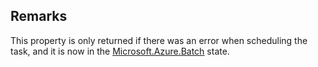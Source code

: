 ## Remarks  
 This property is only returned if there was an error when scheduling the task, and it is now in the [Microsoft.Azure.Batch](assetId:///N:Microsoft.Azure.Batch?qualifyHint=False&autoUpgrade=True) state.